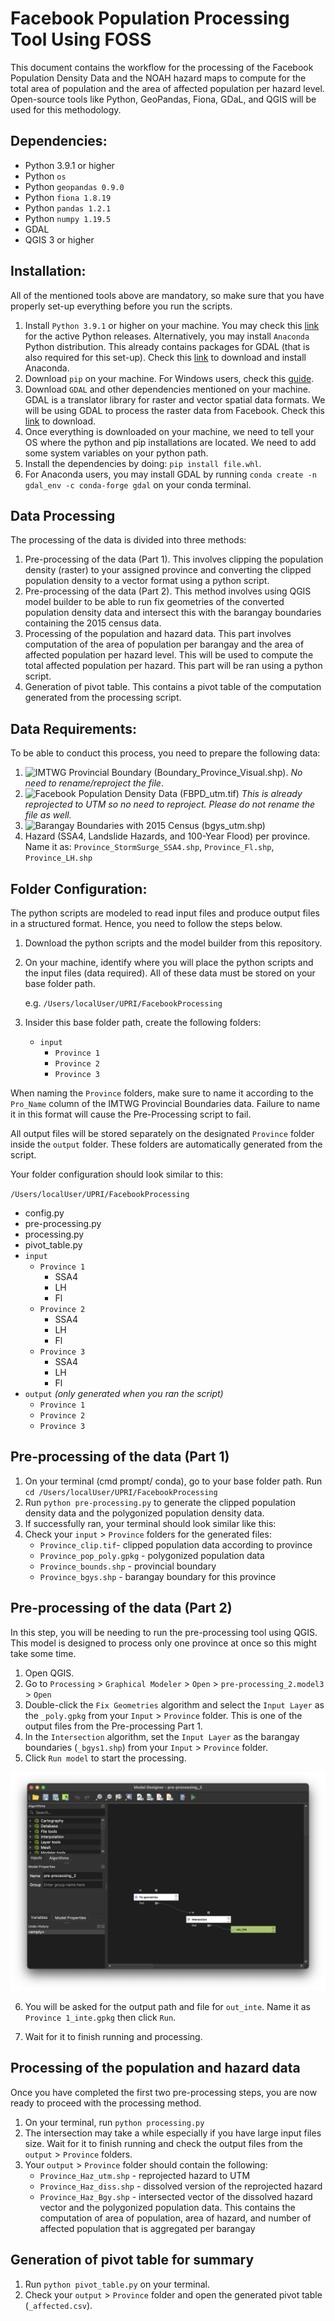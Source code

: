 # Facebook Population Processing Tool Using FOSS

This document contains the workflow for the processing of the Facebook Population Density Data and the NOAH hazard maps to compute for the total area of population and the area of affected population per hazard level. Open-source tools like Python, GeoPandas, Fiona, GDaL, and QGIS will be used for this methodology.

## Dependencies:

- Python 3.9.1 or higher
- Python `os`
- Python `geopandas 0.9.0`
- Python `fiona 1.8.19`
- Python `pandas 1.2.1`
- Python `numpy 1.19.5`
- GDAL
- QGIS 3 or higher

## Installation:

All of the mentioned tools above are mandatory, so make sure that you have properly set-up everything before you run the scripts.

1. Install `Python 3.9.1` or higher on your machine. You may check this [link](https://www.python.org/downloads/) for the active Python releases. Alternatively, you may install `Anaconda` Python distribution. This already contains packages for GDAL (that is also required for this set-up). Check this [link](https://docs.conda.io/projects/conda/en/latest/user-guide/install/windows.html) to download and install Anaconda.
2. Download `pip` on your machine. For Windows users, check this [guide](https://phoenixnap.com/kb/install-pip-windows#ftoc-heading-3).
3. Download `GDAL` and other dependencies mentioned on your machine. GDAL is a translator library for raster and vector spatial data formats. We will be using GDAL to process the raster data from Facebook. Check this [link](https://www.lfd.uci.edu/~gohlke/pythonlibs/) to download.
4. Once everything is downloaded on your machine, we need to tell your OS where the python and pip installations are located. We need to add some system variables on your python path.
5. Install the dependencies by doing: `pip install file.whl`.
6. For Anaconda users, you may install GDAL by running `conda create -n gdal_env -c conda-forge gdal` on your conda terminal.

## Data Processing

The processing of the data is divided into three methods:

1. Pre-processing of the data (Part 1). This involves clipping the population density (raster) to your assigned province and converting the clipped population density to a vector format using a python script.
2. Pre-processing of the data (Part 2). This method involves using QGIS model builder to be able to run fix geometries of the converted population density data and intersect this with the barangay boundaries containing the 2015 census data.
3. Processing of the population and hazard data. This part involves computation of the area of population per barangay and the area of affected population per hazard level. This will be used to compute the total affected population per hazard. This part will be ran using a python script.
4. Generation of pivot table. This contains a pivot table of the computation generated from the processing script.

## Data Requirements:

To be able to conduct this process, you need to prepare the following data:

1. ![IMTWG Provincial Boundary](https://drive.google.com/drive/folders/1bVsda5GlkLlbmS2yFIsCW-rpGGJTfah-) (Boundary_Province_Visual.shp). *No need to rename/reproject the file*.
2. ![Facebook Population Density Data](https://drive.google.com/drive/folders/1RS10GnXL1dZzvAZPE_DL0JqF3yxKE7sm) (FBPD_utm.tif) *This is already reprojected to UTM so no need to reproject. Please do not rename the file as well.*
3. ![Barangay Boundaries with 2015 Census](https://drive.google.com/drive/folders/1f0fSX41nJ9BwwQiYJ1G6ZxEmhuLH3sW3) (bgys_utm.shp)
4. Hazard (SSA4, Landslide Hazards, and 100-Year Flood) per province. Name it as: `Province_StormSurge_SSA4.shp`, `Province_Fl.shp`, `Province_LH.shp`

## Folder Configuration:

The python scripts are modeled to read input files and produce output files in a structured format. Hence, you need to follow the steps below.

1. Download the python scripts and the model builder from this repository.
2. On your machine, identify where you will place the python scripts and the input files (data required). All of these data must be stored on your base folder path.

    e.g. `/Users/localUser/UPRI/FacebookProcessing`

3. Insider this base folder path, create the following folders:
    - `input`
        - `Province 1`
        - `Province 2`
        - `Province 3`

When naming the `Province` folders, make sure to name it according to the `Pro_Name` column of the IMTWG Provincial Boundaries data. Failure to name it in this format will cause the Pre-Processing script to fail.

All output files will be stored separately on the designated `Province` folder inside the `output` folder. These folders are automatically generated from the script.

Your folder configuration should look similar to this:

`/Users/localUser/UPRI/FacebookProcessing`

- config.py
- pre-processing.py
- processing.py
- pivot_table.py
- `input`
    - `Province 1`
        - SSA4
        - LH
        - Fl
    - `Province 2`
        - SSA4
        - LH
        - Fl
    - `Province 3`
        - SSA4
        - LH
        - Fl
- `output` *(only generated when you ran the script)*
    - `Province 1`
    - `Province 2`
    - `Province 3`

## Pre-processing of the data (Part 1)

1. On your terminal (cmd prompt/ conda), go to your base folder path. Run `cd /Users/localUser/UPRI/FacebookProcessing`
2. Run `python pre-processing.py` to generate the clipped population density data and the polygonized population density data.
3. If successfully ran, your terminal should look similar like this:
4. Check your `input` > `Province` folders for the generated files:
    - `Province_clip.tif`- clipped population data according to province
    - `Province_pop_poly.gpkg` - polygonized population data
    - `Province_bounds.shp` - provincial boundary
    - `Province_bgys.shp` - barangay boundary for this province

## Pre-processing of the data (Part 2)

In this step, you will be needing to run the pre-processing tool using QGIS. This model is designed to process only one province at once so this might take some time.

1. Open QGIS.
2. Go to `Processing` > `Graphical Modeler` > `Open` > `pre-processing_2.model3` > `Open`
3. Double-click the `Fix Geometries` algorithm and select the `Input Layer` as the `_poly.gpkg` from your `Input` > `Province` folder. This is one of the output files from the Pre-processing Part 1.
4. In the `Intersection` algorithm, set the `Input Layer` as the barangay boundaries (`_bgys1.shp`) from your `Input` > `Province` folder. 
5. Click `Run model` to start the processing. 

![Graphic modeler for QGIS](https://raw.githubusercontent.com/feyeandal/photos/master/pre_processing.png)

6. You will be asked for the output path and file for `out_inte`. Name it as `Province 1_inte.gpkg` then click `Run`.

7. Wait for it to finish running and processing.

## Processing of the population and hazard data

Once you have completed the first two pre-processing steps, you are now ready to proceed with the processing method.

1. On your terminal, run `python processing.py`
2. The intersection may take a while especially if you have large input files size. Wait for it to finish running and check the output files from the `output` > `Province` folders.
3. Your `output` > `Province` folder should contain the following:
    - `Province_Haz_utm.shp` - reprojected hazard to UTM
    - `Province_Haz_diss.shp` - dissolved version of the reprojected hazard
    - `Province_Haz_Bgy.shp` - intersected vector of the dissolved hazard vector and the polygonized population data. This contains the computation of area of population, area of hazard, and number of affected population that is aggregated per barangay

## Generation of pivot table for summary

1. Run `python pivot_table.py` on your terminal.
2. Check your `output` > `Province` folder and open the generated pivot table (`_affected.csv`).
